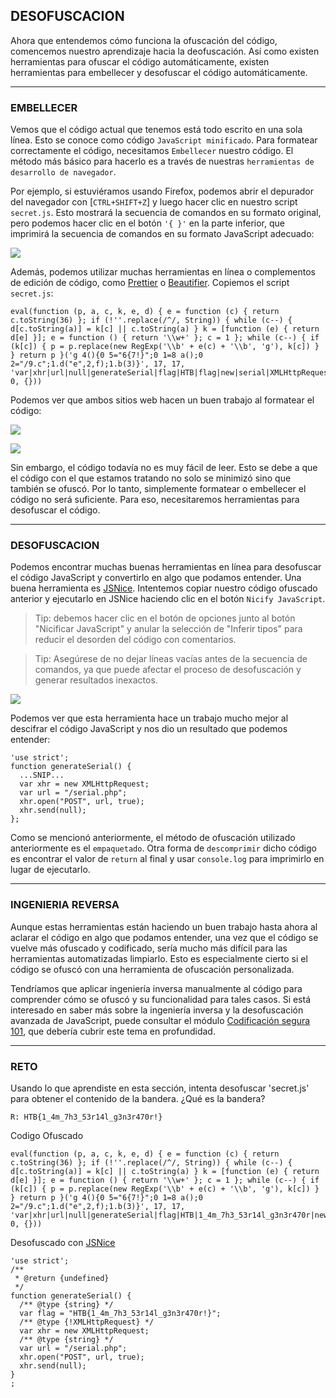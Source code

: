 ## DESOFUSCACION

Ahora que entendemos cómo funciona la ofuscación del código, comencemos nuestro aprendizaje hacia la deofuscación. Así como existen herramientas para ofuscar el código automáticamente, existen herramientas para embellecer y desofuscar el código automáticamente.
___

### **EMBELLECER**

Vemos que el código actual que tenemos está todo escrito en una sola línea. Esto se conoce como código `JavaScript minificado`. Para formatear correctamente el código, necesitamos `Embellecer` nuestro código. El método más básico para hacerlo es a través de nuestras `herramientas de desarrollo de navegador`.

Por ejemplo, si estuviéramos usando Firefox, podemos abrir el depurador del navegador con [`CTRL+SHIFT+Z`] y luego hacer clic en nuestro script `secret.js`. Esto mostrará la secuencia de comandos en su formato original, pero podemos hacer clic en el botón `'{ }'` en la parte inferior, que imprimirá la secuencia de comandos en su formato JavaScript adecuado:

![](https://academy.hackthebox.com/storage/modules/41/js_deobf_pretty_print.jpg)

Además, podemos utilizar muchas herramientas en línea o complementos de edición de código, como [Prettier](https://prettier.io/playground/) o [Beautifier](https://beautifier.io/). Copiemos el script `secret.js`:

~~~
eval(function (p, a, c, k, e, d) { e = function (c) { return c.toString(36) }; if (!''.replace(/^/, String)) { while (c--) { d[c.toString(a)] = k[c] || c.toString(a) } k = [function (e) { return d[e] }]; e = function () { return '\\w+' }; c = 1 }; while (c--) { if (k[c]) { p = p.replace(new RegExp('\\b' + e(c) + '\\b', 'g'), k[c]) } } return p }('g 4(){0 5="6{7!}";0 1=8 a();0 2="/9.c";1.d("e",2,f);1.b(3)}', 17, 17, 'var|xhr|url|null|generateSerial|flag|HTB|flag|new|serial|XMLHttpRequest|send|php|open|POST|true|function'.split('|'), 0, {}))
~~~

Podemos ver que ambos sitios web hacen un buen trabajo al formatear el código:

![](https://academy.hackthebox.com/storage/modules/41/js_deobf_prettier_1.jpg)

![](https://academy.hackthebox.com/storage/modules/41/js_deobf_beautifier_1.jpg)

Sin embargo, el código todavía no es muy fácil de leer. Esto se debe a que el código con el que estamos tratando no solo se minimizó sino que también se ofuscó. Por lo tanto, simplemente formatear o embellecer el código no será suficiente. Para eso, necesitaremos herramientas para desofuscar el código.
___

### **DESOFUSCACION**

Podemos encontrar muchas buenas herramientas en línea para desofuscar el código JavaScript y convertirlo en algo que podamos entender. Una buena herramienta es [JSNice](http://www.jsnice.org/). Intentemos copiar nuestro código ofuscado anterior y ejecutarlo en JSNice haciendo clic en el botón `Nicify JavaScript`.

>Tip: debemos hacer clic en el botón de opciones junto al botón "Nicificar JavaScript" y anular la selección de "Inferir tipos" para reducir el desorden del código con comentarios.

>Tip: Asegúrese de no dejar líneas vacías antes de la secuencia de comandos, ya que puede afectar el proceso de desofuscación y generar resultados inexactos.

![](https://academy.hackthebox.com/storage/modules/41/js_deobf_jsnice_1.jpg)

Podemos ver que esta herramienta hace un trabajo mucho mejor al descifrar el código JavaScript y nos dio un resultado que podemos entender:

~~~
'use strict';
function generateSerial() {
  ...SNIP...
  var xhr = new XMLHttpRequest;
  var url = "/serial.php";
  xhr.open("POST", url, true);
  xhr.send(null);
};
~~~

Como se mencionó anteriormente, el método de ofuscación utilizado anteriormente es el `empaquetado`. Otra forma de `descomprimir` dicho código es encontrar el valor de `return` al final y usar `console.log` para imprimirlo en lugar de ejecutarlo.
___

### **INGENIERIA REVERSA**

Aunque estas herramientas están haciendo un buen trabajo hasta ahora al aclarar el código en algo que podamos entender, una vez que el código se vuelve más ofuscado y codificado, sería mucho más difícil para las herramientas automatizadas limpiarlo. Esto es especialmente cierto si el código se ofuscó con una herramienta de ofuscación personalizada.

Tendríamos que aplicar ingeniería inversa manualmente al código para comprender cómo se ofuscó y su funcionalidad para tales casos. Si está interesado en saber más sobre la ingeniería inversa y la desofuscación avanzada de JavaScript, puede consultar el módulo [Codificación segura 101](https://academy.hackthebox.com/module/details/38), que debería cubrir este tema en profundidad.
___

### **RETO**
Usando lo que aprendiste en esta sección, intenta desofuscar 'secret.js' para obtener el contenido de la bandera. ¿Qué es la bandera?

`R: HTB{1_4m_7h3_53r14l_g3n3r470r!}`

Codigo Ofuscado
~~~
eval(function (p, a, c, k, e, d) { e = function (c) { return c.toString(36) }; if (!''.replace(/^/, String)) { while (c--) { d[c.toString(a)] = k[c] || c.toString(a) } k = [function (e) { return d[e] }]; e = function () { return '\\w+' }; c = 1 }; while (c--) { if (k[c]) { p = p.replace(new RegExp('\\b' + e(c) + '\\b', 'g'), k[c]) } } return p }('g 4(){0 5="6{7!}";0 1=8 a();0 2="/9.c";1.d("e",2,f);1.b(3)}', 17, 17, 'var|xhr|url|null|generateSerial|flag|HTB|1_4m_7h3_53r14l_g3n3r470r|new|serial|XMLHttpRequest|send|php|open|POST|true|function'.split('|'), 0, {}))
~~~

Desofuscado con [JSNice](http://www.jsnice.org/)
~~~
'use strict';
/**
 * @return {undefined}
 */
function generateSerial() {
  /** @type {string} */
  var flag = "HTB{1_4m_7h3_53r14l_g3n3r470r!}";
  /** @type {!XMLHttpRequest} */
  var xhr = new XMLHttpRequest;
  /** @type {string} */
  var url = "/serial.php";
  xhr.open("POST", url, true);
  xhr.send(null);
}
;
~~~